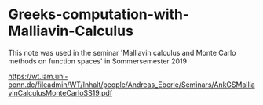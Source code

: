 # Greeks-computation-with-Malliavin-Calculus

This note was used in the seminar 'Malliavin calculus and Monte Carlo methods on
function spaces' in Sommersemester 2019

https://wt.iam.uni-bonn.de/fileadmin/WT/Inhalt/people/Andreas_Eberle/Seminars/AnkGSMalliavinCalculusMonteCarloSS19.pdf
